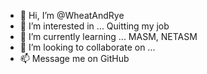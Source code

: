 - 👋 Hi, I’m @WheatAndRye
- 👀 I’m interested in ... Quitting my job
- 🌱 I’m currently learning ... MASM, NETASM
- 💞️ I’m looking to collaborate on ... 
- 📫 Message me on GitHub

<!---
WheatAndRye/WheatAndRye is a ✨ special ✨ repository because its `README.md` (this file) appears on your GitHub profile.
You can click the Preview link to take a look at your changes.
--->
